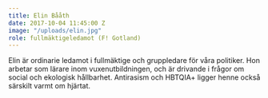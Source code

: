 ```yaml
---
title: Elin Bååth
date: 2017-10-04 11:45:00 Z
image: "/uploads/elin.jpg"
role: fullmäktigeledamot (F! Gotland)
---
```


Elin är ordinarie ledamot i fullmäktige och gruppledare för våra politiker. Hon arbetar som lärare inom vuxenutbildningen, och är drivande i frågor om social och ekologisk hållbarhet. Antirasism och HBTQIA+ ligger henne också särskilt varmt om hjärtat.